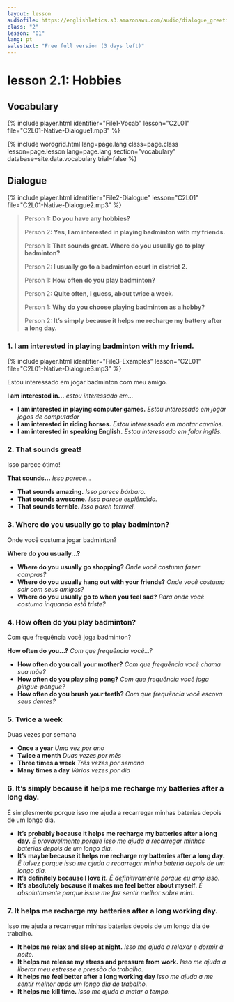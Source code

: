 ```yaml
---
layout: lesson
audiofile: https://englishletics.s3.amazonaws.com/audio/dialogue_greetings_01.mp3
class: "2"
lesson: "01"
lang: pt
salestext: "Free full version (3 days left)"
---
```


# lesson 2.1: Hobbies 

## Vocabulary
{% include player.html identifier="File1-Vocab" lesson="C2L01" file="C2L01-Native-Dialogue1.mp3" %}

{% include wordgrid.html lang=page.lang
		class=page.class 
		lesson=page.lesson 
		lang=page.lang
		section="vocabulary"
		database=site.data.vocabulary 
		trial=false %}



## Dialogue
{% include player.html identifier="File2-Dialogue" lesson="C2L01" file="C2L01-Native-Dialogue2.mp3" %}

             
> Person 1: **Do you have any hobbies?**
> 
> Person 2: **Yes, I am interested in playing badminton with my friends.**   
> 
> Person 1: **That sounds great. Where do you usually go to play badminton?**  
> 
> Person 2: **I usually go to a badminton court in district 2.**  
>     
> Person 1: **How often do you play badminton?**  
>     
> Person 2: **Quite often, I guess, about twice a week.**   
>     
> Person 1: **Why do you choose playing badminton as a hobby?**  
>     
> Person 2: **It’s simply because it helps me recharge my battery after a long day.**   



### 1. I am interested in playing badminton with my friend.
{% include player.html identifier="File3-Examples" lesson="C2L01" file="C2L01-Native-Dialogue3.mp3" %}

Estou interessado em jogar badminton com meu amigo. 

**I am interested in…** *estou interessado em…*

- **I am interested in playing computer games.** *Estou interessado em jogar jogos de computador*
- **I am interested in riding horses.** *Estou interessado em montar cavalos.*
- **I am interested in speaking English.** *Estou interessado em falar inglês.*

### 2. That sounds great!

Isso parece ótimo! 

**That sounds…** *Isso parece…*

- **That sounds amazing.** *Isso parece bárbaro.*
- **That sounds awesome.** *Isso parece esplêndido.*
- **That sounds terrible.** *Isso parch terrível.*

### 3. Where do you usually go to play badminton?

Onde você costuma jogar badminton?

**Where do you usually…?**

- **Where do you usually go shopping?** *Onde você costuma fazer compras?*
- **Where do you usually hang out with your friends?** *Onde você costuma sair com seus amigos?*
- **Where do you usually go to when you feel sad?** *Para onde você costuma ir quando está triste?*

### 4. How often do you play badminton?

Com que frequência você joga badminton?

**How often do you…?** *Com que frequência você…?*
- **How often do you call your mother?** *Com que frequência você chama sua mãe?*
- **How often do you play ping pong?** *Com que frequência você joga pingue-pongue?*
- **How often do you brush your teeth?** *Com que frequência você escova seus dentes?*

### 5. Twice a week

Duas vezes por semana

- **Once a year** *Uma vez por ano*
- **Twice a month** *Duas vezes por mês*
- **Three times a week** *Três vezes por semana*
- **Many times a day** *Várias vezes por dia*

### 6. It’s simply because it helps me recharge my batteries after a long day.

É simplesmente porque isso me ajuda a recarregar minhas baterias depois de um longo dia.

- **It’s probably because it helps me recharge my batteries after a long day.** *É provavelmente porque isso me ajuda a recarregar minhas baterias depois de um longo dia.*
- **It’s maybe because it helps me recharge my batteries after a long day.** *É talvez porque isso me ajuda a recarregar minha bateria depois de um longo dia.*
- **It’s definitely because I love it.** *É definitivamente porque eu amo isso.*
- **It’s absolutely because it makes me feel better about myself.** *É absolutamente porque issue me faz sentir melhor sobre mim.*

### 7. It helps me recharge my batteries after a long working day.

Isso me ajuda a recarregar minhas baterias depois de um longo dia de trabalho.

- **It helps me relax and sleep at night.** *Isso me ajuda a relaxar e dormir à noite.*
- **It helps me release my stress and pressure from work.** *Isso me ajuda a liberar meu estresse e pressão do trabalho.*
- **It helps me feel better after a long working day** *Isso me ajuda a me sentir melhor após um longo dia de trabalho.*
- **It helps me kill time.** *Isso me ajuda a matar o tempo.*

